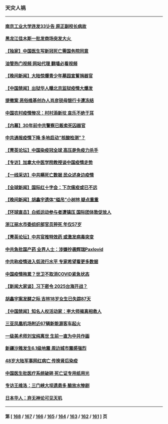 ### 天灾人祸
---
#### [南京工业大学连发33讣告 原正副校长病故](../../pages/ncid280/n13920334.md?02020845) 
#### [黑龙江佳木斯一批发商场突发大火 ](../../pages/ncid280/n13920238.md?02020845) 
#### [【独家】中国医生写新冠死亡需国务院同意](../../pages/ncid280/n13919948.md?02020845) 
#### [油管热门视频 网站代理 翻墙必看视频](http://138.2.39.72:81/youtube.html?epic-marker?02020845)
#### [【晚间新闻】大陆惊爆青少年墓园宣誓捐器官](../../pages/ncid280/n13920075.md?02020845) 
#### [【中国禁闻】出狱华人曝北京监狱疫情大爆发](../../pages/ncid280/n13919597.md?02020845) 
#### [提撤案 恶俗维基创办人肖彦锐母银行卡遭冻结](../../pages/ncid280/n13919889.md?02020845) 
#### [中国农村疫情惨况：村村添新坟 哀乐不绝于耳](../../pages/ncid280/n13919534.md?02020845) 
#### [【内幕】30年前中共警察已贩卖死囚器官](../../pages/ncid280/n13919567.md?02020845) 
#### [中共通报疫情下降 多地启动“核酸检测”？](../../pages/ncid280/n13919572.md?02020845) 
#### [【菁英论坛】中国染疫冠全球 高压是免疫力杀手](../../pages/ncid280/n13919554.md?02020845) 
#### [【专访】加拿大中医学院教授谈中国疫情走势](../../pages/ncid280/n13919367.md?02020845) 
#### [【一线采访】中共瞒死亡数据 民众述身边疫情](../../pages/ncid280/n13919360.md?02020845) 
#### [【全球新闻】国际红十字会：下次瘟疫或已不远](../../pages/ncid280/n13919361.md?02020845) 
#### [【晚间新闻】胡鑫宇遗体“缢吊”小树林 疑点重重](../../pages/ncid280/n13919352.md?02020845) 
#### [【环球直击】白纸运动参与者遭镇压 国际团体敦促放人](../../pages/ncid280/n13918979.md?02020845) 
#### [浙江丽水市委组织部官员猝死 年仅57岁](../../pages/ncid280/n13919194.md?02020845) 
#### [【菁英论坛】中共官推特效药 或激发病毒突变](../../pages/ncid280/n13918982.md?02020845) 
#### [中共急批国产药 业界人士：涉嫌抄袭辉瑞Paxlovid](../../pages/ncid280/n13918868.md?02020845) 
#### [中共称疫情进入低流行水平 专家希望看更多数据](../../pages/ncid280/n13918708.md?02020845) 
#### [中国疫情拖累？世卫不取消COVID紧急状态](../../pages/ncid280/n13918852.md?02020845) 
#### [【新闻大家谈】习下密令 2025台海开战？](../../pages/ncid280/n13918835.md?02020845) 
#### [胡鑫宇案发酵之际 吉林18岁女生已失踪87天](../../pages/ncid280/n13918637.md?02020845) 
#### [【中国禁闻】知名人权活动家：李大师揭真相救人](../../pages/ncid280/n13918670.md?02020845) 
#### [三亚凤凰机场附近67辆新能源客车起火](../../pages/ncid280/n13918557.md?02020845) 
#### [一级美术师刘宝纯离世 生前一直为中共作画](../../pages/ncid280/n13918318.md?02020845) 
#### [新疆沙雅发生6.1级地震 周边城市震感强烈](../../pages/ncid280/n13918261.md?02020845) 
#### [48岁大陆军事网红病亡 传换肾后染疫](../../pages/ncid280/n13918119.md?02020845) 
#### [中国医生批医疗系统破碎 死亡证专用纸用光](../../pages/ncid280/n13918106.md?02020845) 
#### [专访王维洛：三门峡大坝遗患多 酿放水惨剧](../../pages/ncid280/n13918080.md?02020845) 
#### [日本华人：弃无神论可见天机](../../pages/ncid280/n13917966.md?02020845) 

---
#### 第 [ [168](./168.md?02020845) / [167](./167.md?02020845) / [166](./166.md?02020845) / [165](./165.md?02020845) / [164](./164.md?02020845) / [163](./163.md?02020845) / [162](./162.md?02020845) / [161](./161.md?02020845) ] 页
